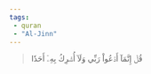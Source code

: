```yaml
---
tags: 
 - quran 
 - "Al-Jinn"
---
```


> قُلۡ إِنَّمَآ أَدۡعُواْ رَبِّي وَلَآ أُشۡرِكُ بِهِۦٓ أَحَدٗا
